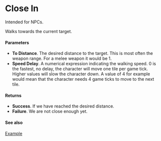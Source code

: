 # Close In

Intended for NPCs.

Walks towards the current target.

#### Parameters

* **To Distance**. The desired distance to the target. This is most often the weapon range. For a melee weapon it would be 1.
* **Speed Delay**. A numerical expression indicating the walking speed. 0 is the fastest, no delay, the character will move one tile per game tick. Higher values will slow the character down. A value of 4 for example would mean that the character needs 4 game ticks to move to the next tile.

#### Returns

* **Success**. If we have reached the desired distance.
* **Failure**. We are not close enough yet.

#### See also

[Example](../nodegraph/examples/lookout.md)